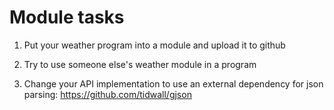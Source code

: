 # Module tasks

1. Put your weather program into a module and upload it to github

2. Try to use someone else's weather module in a program

3. Change your API implementation to use an external dependency for json parsing: https://github.com/tidwall/gjson
